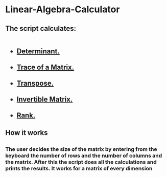 # <h1> Linear-Algebra-Calculator</h1>
## <h2>The script calculates:<br><br><ul><li><a href="https://en.wikipedia.org/wiki/LU_decomposition">Determinant.</a></li><br><li><a href="https://en.wikipedia.org/wiki/Trace_(linear_algebra)">Trace of a Matrix.</a></li><br><li><a href="https://en.wikipedia.org/wiki/Transpose">Transpose.</a></li><br><li><a href="https://en.wikipedia.org/wiki/Invertible_matrix">Invertible Matrix.</a></li><br><li><a href="https://en.wikipedia.org/wiki/Rank_(linear_algebra)">Rank.</a></li></ul></h2>
## <h2>How it works</h2>
## <h3>The user decides the size of the matrix by entering from the keyboard the number of rows and the number of columns and the matrix. After this the script does all the calculations and prints the results. It works for a matrix of every dimension</h3>
